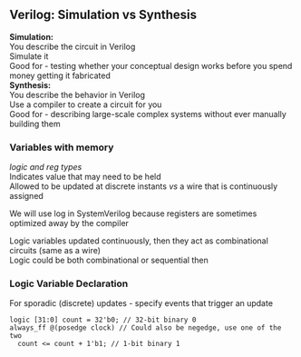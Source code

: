 ## Verilog: Simulation vs Synthesis
**Simulation:**  
You describe the circuit in Verilog  
Simulate it  
Good for - testing whether your conceptual design works before
you spend money getting it fabricated  
**Synthesis:**  
You describe the behavior in Verilog  
Use a compiler to create a circuit for you  
Good for - describing large-scale complex systems without
ever manually building them  

### Variables with memory
*logic and reg types*  
Indicates value that may need to be held  
Allowed to be updated at discrete instants *vs* a wire that
is continuously assigned  

We will use log in SystemVerilog because registers are
sometimes optimized away by the compiler  

Logic variables updated continuously, then they act as
combinational circuits (same as a wire)  
Logic could be both combinational or sequential then  

### Logic Variable Declaration
For sporadic (discrete) updates - specify events that
trigger an update  
```
logic [31:0] count = 32'b0; // 32-bit binary 0
always_ff @(posedge clock) // Could also be negedge, use one of the two
  count <= count + 1'b1; // 1-bit binary 1
```  

